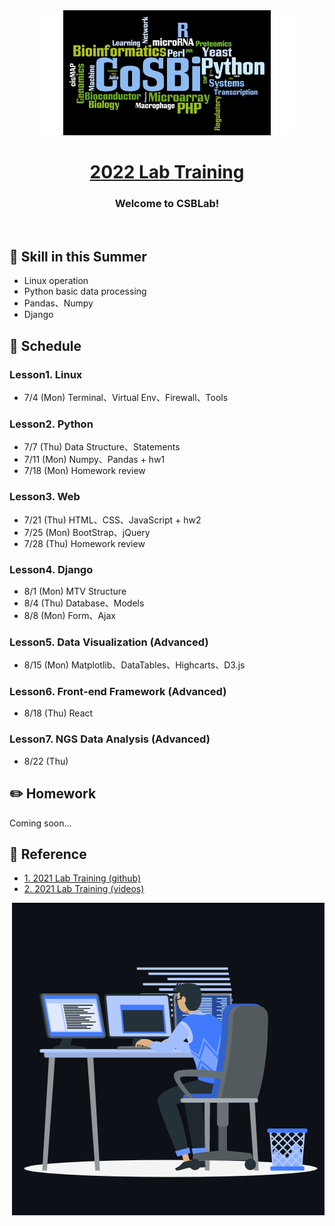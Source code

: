 <div align="center">
    <img src="images/logo.png">
    <h1 align="center"><a href="https://ryanccj.github.io/2022_Lab_Training/">2022 Lab Training</a></h1>
    <h3 align="center">Welcome to CSBLab!</h3>
</div>
<br>

## 🔖 Skill in this Summer

- Linux operation
- Python basic data processing
- Pandas、Numpy
- Django

## 📅 Schedule
### Lesson1. Linux
- 7/4 (Mon) Terminal、Virtual Env、Firewall、Tools

### Lesson2. Python
- 7/7 (Thu) Data Structure、Statements
- 7/11 (Mon) Numpy、Pandas + hw1
- 7/18 (Mon) Homework review

### Lesson3. Web
- 7/21 (Thu) HTML、CSS、JavaScript + hw2
- 7/25 (Mon) BootStrap、jQuery
- 7/28 (Thu) Homework review

### Lesson4. Django
- 8/1 (Mon) MTV Structure
- 8/4 (Thu) Database、Models
- 8/8 (Mon) Form、Ajax
    
### Lesson5. Data Visualization (Advanced)
- 8/15 (Mon) Matplotlib、DataTables、Highcarts、D3.js

### Lesson6. Front-end Framework (Advanced)
- 8/18 (Thu) React

### Lesson7. NGS Data Analysis (Advanced)
- 8/22 (Thu)

## ✏️ Homework
Coming soon...

## 📖 Reference
- [1. 2021 Lab Training (github)](https://github.com/ttyy66995/lab_traning)
- [2. 2021 Lab Training (videos)](https://drive.google.com/drive/folders/1kfnuFOqX9FIlL-0zkwwAL60jpEkEPSDD?usp=sharing)

<p><img align="right" src="images/animation.gif"></p>